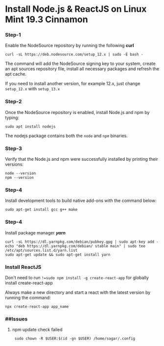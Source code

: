 
# Install Node.js & ReactJS on Linux Mint 19.3 Cinnamon


### Step-1
Enable the NodeSource repository by running the following **curl**

    curl -sL https://deb.nodesource.com/setup_12.x | sudo -E bash -

The command will add the NodeSource signing key to your system, create an apt sources repository file, install all necessary packages and refresh the apt cache.

If you need to install another version, for example 12.x, just change  `setup_12.x`  with  `setup_13.x`

### Step-2
Once the NodeSource repository is enabled, install Node.js and npm by typing:

	sudo apt install nodejs

The nodejs package contains both the `node` and `npm` binaries.

### Step-3
Verify that the Node.js and npm were successfully installed by printing their versions:

	node --version
	npm --version

### Step-4
Install development tools to build native add-ons with the command below: 

	sudo apt-get install gcc g++ make

### Step-4
Install package manager ***yarn***

	curl -sL https://dl.yarnpkg.com/debian/pubkey.gpg | sudo apt-key add -
	echo "deb https://dl.yarnpkg.com/debian/ stable main" | sudo tee /etc/apt/sources.list.d/yarn.list
	sudo apt-get update && sudo apt-get install yarn

### Install ReactJS
Don't need to run `!=sudo npm install -g create-react-app` for globally install create-react-app

Always make a new directory and start a react with the latest version by running the command:
	
	npx create-react-app app_name


### ##Issues

1. npm update check failed

		
		sudo chown -R $USER:$(id -gn $USER) /home/sagar/.config

<!--stackedit_data:
eyJoaXN0b3J5IjpbODIyMzk5NjA1LDE3NzU1MzYyMDMsLTMyMT
E1NzUzMCwtMTAxNjUzOTcxMCwxNjUzODMwMzMsLTEzMTkwNzU4
NDgsLTE3NjM2OTE4NTJdfQ==
-->